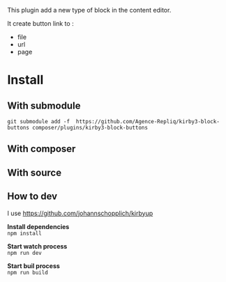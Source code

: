
This plugin add a new type of block in the content editor.

It create button link to :
- file
- url
- page


# Install 

## With submodule
`git submodule add -f  https://github.com/Agence-Repliq/kirby3-block-buttons composer/plugins/kirby3-block-buttons` 


## With composer

## With source




## How to dev 

I use https://github.com/johannschopplich/kirbyup

**Install dependencies**</br>
`npm install`

**Start watch process**</br>
`npm run dev`

**Start buil process**</br>
`npm run build`